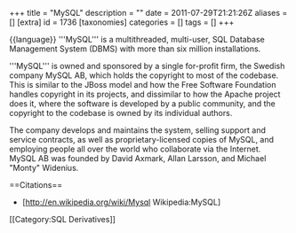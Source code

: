 +++
title = "MySQL"
description = ""
date = 2011-07-29T21:21:26Z
aliases = []
[extra]
id = 1736
[taxonomies]
categories = []
tags = []
+++

{{language}}
'''MySQL''' is a multithreaded, multi-user, SQL Database Management System (DBMS) with more than six million installations.

'''MySQL''' is owned and sponsored by a single for-profit firm, the Swedish company MySQL AB, which holds the copyright to most of the codebase. This is similar to the JBoss model and how the Free Software Foundation handles copyright in its projects, and dissimilar to how the Apache project does it, where the software is developed by a public community, and the copyright to the codebase is owned by its individual authors.

The company develops and maintains the system, selling support and service contracts, as well as proprietary-licensed copies of MySQL, and employing people all over the world who collaborate via the Internet. MySQL AB was founded by David Axmark, Allan Larsson, and Michael "Monty" Widenius.

==Citations==
* [http://en.wikipedia.org/wiki/Mysql Wikipedia:MySQL]

[[Category:SQL Derivatives]]
